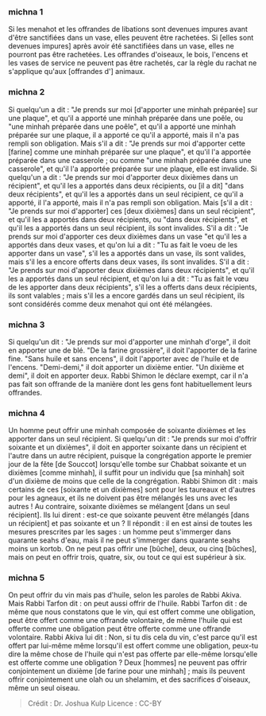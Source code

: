
### michna 1
Si les menahot et les offrandes de libations sont devenues impures avant d'être sanctifiées dans un vase, elles peuvent être rachetées. Si [elles sont devenues impures] après avoir été sanctifiées dans un vase, elles ne pourront pas être rachetées. Les offrandes d'oiseaux, le bois, l'encens et les vases de service ne peuvent pas être rachetés, car la règle du rachat ne s'applique qu'aux [offrandes d'] animaux.

### michna 2
Si quelqu'un a dit : "Je prends sur moi [d'apporter une minhah préparée] sur une plaque", et qu'il a apporté une minhah préparée dans une poêle, ou "une minhah préparée dans une poêle", et qu'il a apporté une minhah préparée sur une plaque, il a apporté ce qu'il a apporté, mais il n'a pas rempli son obligation. Mais s'il a dit : "Je prends sur moi d'apporter cette [farine] comme une minhah préparée sur une plaque", et qu'il l'a apportée préparée dans une casserole ; ou comme "une minhah préparée dans une casserole", et qu'il l'a apportée préparée sur une plaque, elle est invalide. Si quelqu'un a dit : "Je prends sur moi d'apporter deux dixièmes dans un récipient", et qu'il les a apportés dans deux récipients, ou [il a dit] "dans deux récipients", et qu'il les a apportés dans un seul récipient, ce qu'il a apporté, il l'a apporté, mais il n'a pas rempli son obligation. Mais [s'il a dit : "Je prends sur moi d'apporter] ces [deux dixièmes] dans un seul récipient", et qu'il les a apportés dans deux récipients, ou "dans deux récipients", et qu'il les a apportés dans un seul récipient, ils sont invalides. S'il a dit : "Je prends sur moi d'apporter ces deux dixièmes dans un vase "et qu'il les a apportés dans deux vases, et qu'on lui a dit : "Tu as fait le voeu de les apporter dans un vase", s'il les a apportés dans un vase, ils sont valides, mais s'il les a encore offerts dans deux vases, ils sont invalides. S'il a dit : "Je prends sur moi d'apporter deux dixièmes dans deux récipients", et qu'il les a apportés dans un seul récipient, et qu'on lui a dit : "Tu as fait le vœu de les apporter dans deux récipients", s'il les a offerts dans deux récipients, ils sont valables ; mais s'il les a encore gardés dans un seul récipient, ils sont considérés comme deux menahot qui ont été mélangées.

### michna 3
Si quelqu'un dit : "Je prends sur moi d'apporter une minhah d'orge", il doit en apporter une de blé. "De la farine grossière", il doit l'apporter de la farine fine. "Sans huile et sans encens", il doit l'apporter avec de l'huile et de l'encens. "Demi-demi," il doit apporter un dixième entier. "Un dixième et demi", il doit en apporter deux. Rabbi Shimon le déclare exempt, car il n'a pas fait son offrande de la manière dont les gens font habituellement leurs offrandes.

### michna 4
Un homme peut offrir une minhah composée de soixante dixièmes et les apporter dans un seul récipient. Si quelqu'un dit : "Je prends sur moi d'offrir soixante et un dixièmes", il doit en apporter soixante dans un récipient et l'autre dans un autre récipient, puisque la congrégation apporte le premier jour de la fête [de Souccot] lorsqu'elle tombe sur Chabbat soixante et un dixièmes [comme minhah], il suffit pour un individu que [sa minhah] soit d'un dixième de moins que celle de la congrégation. Rabbi Shimon dit : mais certains de ces [soixante et un dixièmes] sont pour les taureaux et d'autres pour les agneaux, et ils ne doivent pas être mélangés les uns avec les autres ! Au contraire, soixante dixièmes se mélangent [dans un seul récipient]. Ils lui dirent : est-ce que soixante peuvent être mélangés [dans un récipient] et pas soixante et un ? Il répondit : il en est ainsi de toutes les mesures prescrites par les sages : un homme peut s'immerger dans quarante seahs d'eau, mais il ne peut s'immerger dans quarante seahs moins un kortob. On ne peut pas offrir une [bûche], deux, ou cinq [bûches], mais on peut en offrir trois, quatre, six, ou tout ce qui est supérieur à six.

### michna 5
On peut offrir du vin mais pas d'huile, selon les paroles de Rabbi Akiva. Mais Rabbi Tarfon dit : on peut aussi offrir de l'huile. Rabbi Tarfon dit : de même que nous constatons que le vin, qui est offert comme une obligation, peut être offert comme une offrande volontaire, de même l'huile qui est offerte comme une obligation peut être offerte comme une offrande volontaire. Rabbi Akiva lui dit : Non, si tu dis cela du vin, c'est parce qu'il est offert par lui-même même lorsqu'il est offert comme une obligation, peux-tu dire la même chose de l'huile qui n'est pas offerte par elle-même lorsqu'elle est offerte comme une obligation ? Deux [hommes] ne peuvent pas offrir conjointement un dixième [de farine pour une minhah] ; mais ils peuvent offrir conjointement une olah ou un shelamim, et des sacrifices d'oiseaux, même un seul oiseau.

>Crédit : Dr. Joshua Kulp
>Licence : CC-BY